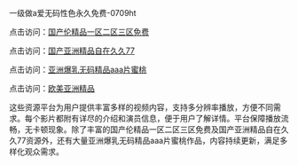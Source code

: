 一级做a爱无码性色永久免费-0709ht

点击访问：<a href="https://heiliaoxqkkct.pages.dev">国产伦精品一区二区三区免费</a>

点击访问：<a href="https://heiliaoxwd5i8.pages.dev">国产亚洲精品自在久久77</a>

点击访问：<a href="https://heiliaowt0d7p.pages.dev">亚洲爆乳无码精品aaa片蜜桃</a>

点击访问：<a href="https://heiliaoga6s9v.pages.dev">欧美亚洲精品</a>

这些资源平台为用户提供丰富多样的视频内容，支持多分辨率播放，方便不同需求。每个影片都附有详尽的介绍和演员信息，便于用户了解详情。平台保障播放流畅，无卡顿现象。除了丰富的国产伦精品一区二区三区免费及国产亚洲精品自在久久77资源外，还有大量亚洲爆乳无码精品aaa片蜜桃作品，内容持续更新，满足多样化观众需求。

<span style="display:none;">[Canonical link](https://github.com/song20250709/song6 ）</span>
